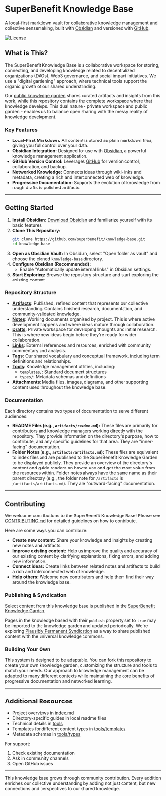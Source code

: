 # SuperBenefit Knowledge Base

A local-first markdown vault for collaborative knowledge management and collective sensemaking, built with [Obsidian](https://obsidian.md/) and versioned with [GitHub](https://github.com/).

[![License](https://img.shields.io/badge/License-MIT-blue.svg)](LICENSE) 

## What is This?

The SuperBenefit Knowledge Base is a collaborative workspace for storing, connecting, and developing knowledge related to decentralized organizations (DAOs), Web3 governance, and social impact initiatives. We use a "digital gardening" approach, where technical tools support the organic growth of our shared understanding.

Our [public knowledge garden](https://knowledge.superbenefit.org) shares curated artifacts and insights from this work, while this repository contains the complete workspace where that knowledge develops. This dual nature - private workspace and public garden - enables us to balance open sharing with the messy reality of knowledge development.

### Key Features

*   **Local-First Markdown:** All content is stored as plain markdown files, giving you full control over your data.
*   **Obsidian Integration:** Designed for use with [Obsidian](https://obsidian.md/), a powerful knowledge management application.
*   **GitHub Version Control:** Leverages [GitHub](https://github.com/) for version control, collaboration, and backup.
*   **Networked Knowledge:** Connects ideas through wiki-links and metadata, creating a rich and interconnected web of knowledge.
*   **Progressive Documentation:** Supports the evolution of knowledge from rough drafts to polished artifacts.

---

## Getting Started

1.  **Install Obsidian:** [Download Obsidian](https://obsidian.md/download) and familiarize yourself with its basic features.
2.  **Clone This Repository:**
    ```bash
    git clone https://github.com/superbenefit/knowledge-base.git
    cd knowledge-base
    ```
3.  **Open as Obsidian Vault:** In Obsidian, select "Open folder as vault" and choose the cloned `knowledge-base` directory.
4.  **Configure Obsidian (Recommended):**
    *   Enable "Automatically update internal links" in Obsidian settings.
5.  **Start Exploring:** Browse the repository structure and start exploring the existing content.

### Repository Structure

*   **[Artifacts](artifacts/readme.md)**: Published, refined content that represents our collective understanding. Contains finished research, documentation, and community-validated knowledge.
*   **[Notes](notes/readme.md)**: Working documents organized by project. This is where active development happens and where ideas mature through collaboration.
*   **[Drafts](drafts/readme.md)**: Private workspace for developing thoughts and initial research. This is where new ideas begin before they're ready for wider collaboration.
*   **[Links](links/readme.md)**: External references and resources, enriched with community commentary and analysis.
*   **[Tags](tags/readme.md)**: Our shared vocabulary and conceptual framework, including term definitions and relationships.
*   **[Tools](tools/readme.md)**: Knowledge management utilities, including:
    *   `templates/`: Standard document structures
    *   `types/`: Metadata schemas and definitions
*   **Attachments**: Media files, images, diagrams, and other supporting content used throughout the knowledge base.

### Documentation

Each directory contains two types of documentation to serve different audiences:

*   **README Files (e.g., `artifacts/readme.md`):** These files are primarily for contributors and knowledge managers working directly with the repository. They provide information on the directory's purpose, how to contribute, and any specific guidelines for that area. They are "inner-facing" documentation.
*   **Folder Notes (e.g., `artifacts/artifacts.md`):** These files are equivalent to index files and are published to the SuperBenefit Knowledge Garden to be displayed publicly. They provide an overview of the directory's content and guide readers on how to use and get the most value from the resources within. Folder notes always have the same name as their parent directory (e.g., the folder note for `/artifacts` is `/artifacts/artifacts.md`). They are "outward-facing" documentation.

---

## Contributing

We welcome contributions to the SuperBenefit Knowledge Base! Please see [CONTRIBUTING.md](CONTRIBUTING.md) for detailed guidelines on how to contribute.

Here are some ways you can contribute:

*   **Create new content:** Share your knowledge and insights by creating new notes and artifacts.
*   **Improve existing content:** Help us improve the quality and accuracy of our existing content by clarifying explanations, fixing errors, and adding new information.
*   **Connect ideas:** Create links between related notes and artifacts to build a rich and interconnected web of knowledge.
*   **Help others:** Welcome new contributors and help them find their way around the knowledge base.

### Publishing & Syndication

Select content from this knowledge base is published in the [SuperBenefit Knowledge Garden](https://github.com/superbenefit/knowledge-garden). 

Pages in the knowledge based with their `publish` property set to `true` may be imported to the knowledge garden and updated periodically. We're exploring [Plausibly Permanent Syndication](https://docs.google.com/presentation/d/1fptaoYuqcwp85jsrVrIaSbbQlTzjfu5LVZMdWtWClNo/) as a way to share published content with the universal knowledge commons.

### Building Your Own

This system is designed to be adaptable. You can fork this repository to create your own knowledge garden, customizing the structure and tools to match your needs. Our approach to knowledge management can be adapted to many different contexts while maintaining the core benefits of progressive documentation and networked learning.

---

## Additional Resources

- Project overviews in [index.md](index.md)
- Directory-specific guides in local readme files
- Technical details in [tools](tools/readme.md)
- Templates for different content types in [tools/templates](tools/templates/readme.md)
- Metadata schemas in [tools/types](tools/types/readme.md)

For support:
1. Check existing documentation
2. Ask in community channels
3. Open GitHub issues

---

This knowledge base grows through community contribution. Every addition enriches our collective understanding by adding not just content, but new connections and perspectives to our shared knowledge.